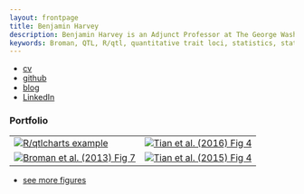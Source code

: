 ```yaml
---
layout: frontpage
title: Benjamin Harvey
description: Benjamin Harvey is an Adjunct Professor at The George Washington University. He teaches a Data Analytis Introduction and Practicum course.
keywords: Broman, QTL, R/qtl, quantitative trait loci, statistics, statistical genetics, recombination
---
```


<div class="navbar">
  <div class="navbar-inner">
      <ul class="nav">
          <li><a href="{{ BASE_PATH }}/assets/bsharvey_cv.pdf">cv</a></li>
          <li><a href="https://github.com/bsharvey">github</a></li>
          <li><a href="https://bsharvey.github.io">blog</a></li>
          <li><a href="https://www.linkedin.com/in/benjamin-harvey-ph-d-1928839a/">LinkedIn</a></li>
      </ul>
  </div>
</div>

### <a name="Portfolio"></a>Portfolio

<table class="wide">
<tr>
  <td class="left">
    <a href="https://github.com/bsharvey/bsharvey.github.io/blob/master/pages/publpics/bioinformatics1.html">
        <img src="https://github.com/bsharvey/bsharvey.github.io/blob/master/pages/publpics/bioinformatics1.png" alt="R/qtlcharts example" title="R/qtlcharts example"/>
    </a>
  </td>
  <td class="right">
    <a href="https://github.com/bsharvey/bsharvey.github.io/blob/master/pages/publpics/nba1.png">
        <img src="https://github.com/bsharvey/bsharvey.github.io/blob/master/pages/publpics/nba1.png" alt="Tian et
        al. (2016) Fig 4" title="Tian et al. (2016) Fig 4"/>
    </a>
  </td>
</tr>
<tr>
  <td class="left">
    <a href="https://github.com/bsharvey/bsharvey.github.io/blob/master/pages/publpics/bioinformatics2.png">
        <img src="https://github.com/bsharvey/bsharvey.github.io/blob/master/pages/publpics/bioinformatics2.png" alt="Broman et al. (2013) Fig 7" title="Broman et al. (2013) Fig 7"/>
    </a>
  </td>
  <td class="right">
    <a href="https://github.com/bsharvey/bsharvey.github.io/blob/master/pages/publpics/nba2.png">
        <img src="https://github.com/bsharvey/bsharvey.github.io/blob/master/pages/publpics/nba2.png" alt="Tian et al. (2015) Fig 4" title="Tian et al. (2015) Fig 4"/>
    </a>
  </td>
</tr>
</table>

<div class="navbar">
  <div class="navbar-inner">
      <ul class="nav">
          <li><a href="morefigs.html">see more figures</a></li>
      </ul>
  </div>
</div>
